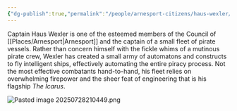 ```yaml
---
{"dg-publish":true,"permalink":"/people/arnesport-citizens/haus-wexler/","tags":["Character"]}
---
```


Captain Haus Wexler is one of the esteemed members of the Council of [[Places/Arnesport\|Arnesport]] and the captain of a small fleet of pirate vessels.  Rather than concern himself with the fickle whims of a mutinous pirate crew, Wexler has created a small army of automatons and constructs to fly intelligent ships, effectively automating the entire piracy process.  Not the most effective combatants hand-to-hand, his fleet relies on overwhelming firepower and the sheer feat of engineering that is his flagship *The Icarus*.  

![Pasted image 20250728210449.png](/img/user/Z_Attachments/Pasted%20image%2020250728210449.png)